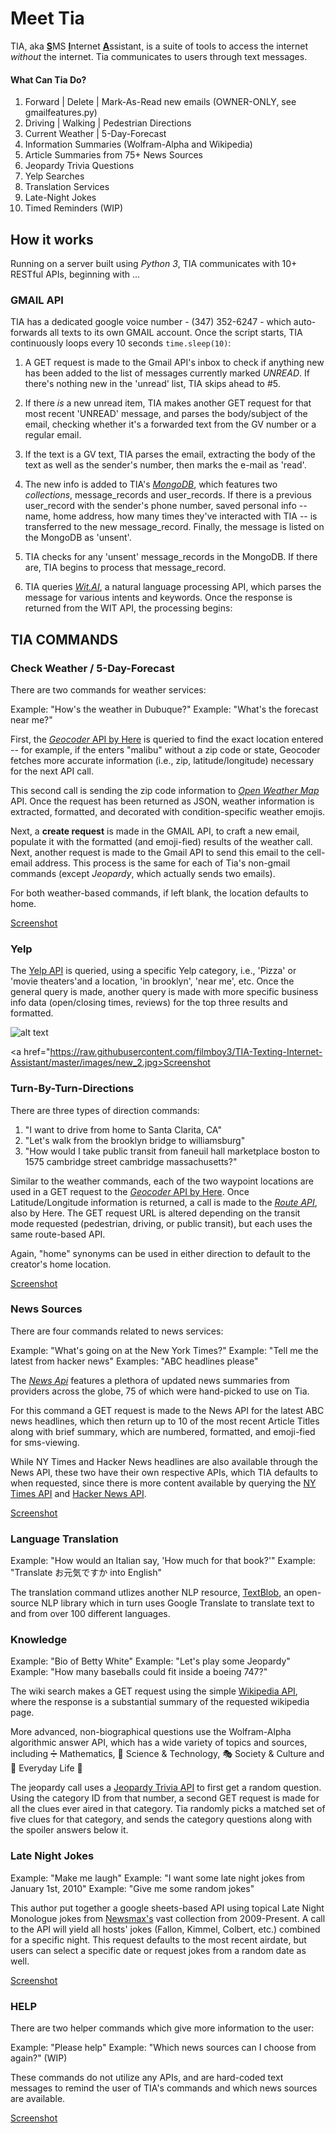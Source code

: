 # Meet Tia 

TIA, aka <b><u>S</u></b>MS <b><u>I</u></b>nternet <b><u>A</u></b>ssistant, is a suite of tools to access the internet <i>without</i> the internet. Tia communicates to users through text messages. 

#### What Can Tia Do?

1. Forward | Delete | Mark-As-Read new emails (OWNER-ONLY, see gmailfeatures.py)
2. Driving | Walking | Pedestrian Directions 
3. Current Weather | 5-Day-Forecast
4. Information Summaries (Wolfram-Alpha and Wikipedia)
5. Article Summaries from 75+ News Sources
6. Jeopardy Trivia Questions
7. Yelp Searches
8. Translation Services
9. Late-Night Jokes
10. Timed Reminders (WIP) 

## How it works

Running on a server built using <i>Python 3</i>, TIA communicates with 10+ RESTful APIs, beginning with ...
 
### GMAIL API 

TIA has a dedicated google voice number - (347) 352-6247 - which auto-forwards all texts to its own GMAIL account. Once the script starts, TIA continuously loops every 10 seconds `time.sleep(10)`:

1. A GET request is made to the Gmail API's inbox to check if anything new has been added to the list of messages currently marked <i>UNREAD</i>.  If there's nothing new in the 'unread' list, TIA skips ahead to #5. 

2. If there <i>is</i> a new unread item, TIA makes another GET request for that most recent 'UNREAD' message, and parses the body/subject of the email, checking whether it's a forwarded text from the GV number or a regular email.

3. If the text is a GV text, TIA parses the email, extracting the body of the text as well as the sender's number, then marks the e-mail as 'read'. 

4. The new info is added to TIA's <i><a href="https://mlab.com">MongoDB</i></a>, which features two <i>collections</i>, message_records and user_records. If there is a previous user_record with the sender's phone number, saved personal info -- name, home address, how many times they've interacted with TIA -- is transferred to the new message_record. Finally, the message is listed on the MongoDB as 'unsent'. 

5. TIA checks for any 'unsent' message_records in the MongoDB. If there are, TIA begins to process that message_record. 

6. TIA queries <i><a href="https://mlab.com">Wit.AI</i></a>, a natural language processing API, which parses the message for various intents and keywords. Once the response is returned from the WIT API, the processing begins:

## TIA COMMANDS

### Check Weather / 5-Day-Forecast

There are two commands for weather services:

Example: "How's the weather in Dubuque?"
Example: "What's the forecast near me?"

First, the <a href="https://developer.here.com/documentation/geocoder/topics/quick-start-geocode.html"><i>Geocoder</i> API by Here</a> is queried to find the exact location entered -- for example, if the enters "malibu" without a zip code or state, Geocoder fetches more accurate information (i.e., zip, latitude/longitude) necessary for the next API call. 

This second call is sending the zip code information to <i><a href="https://openweathermap.org/API">Open Weather Map</a></i> API.  Once the request has been returned as JSON, weather information is extracted, formatted, and decorated with condition-specific weather emojis. 

Next, a <b>create request</b> is made in the GMAIL API, to craft a new email, populate it with the formatted (and emoji-fied) results of the weather call. Next, another request is made to the Gmail API to send this email to the cell-email address. This process is the same for each of Tia's non-gmail commands (except <i>Jeopardy</i>, which actually sends two emails).  

For both weather-based commands, if left blank, the location defaults to home.

<a href="https://ibb.co/dFdw4y">Screenshot</a>

### Yelp

The <a href="https://www.yelp.com/developers">Yelp API</a> is queried, using a specific Yelp category, i.e., 'Pizza' or 'movie theaters'and a location, 'in brooklyn', 'near me', etc.  Once the general query is made, another query is made with more specific business info data (open/closing times, reviews) for the top three results and formatted.  

![alt text](https://raw.githubusercontent.com/filmboy3/TIA-Texting-Internet-Assistant/master/images/new_2.jpg)

<a href="https://raw.githubusercontent.com/filmboy3/TIA-Texting-Internet-Assistant/master/images/new_2.jpg>Screenshot</a>

### Turn-By-Turn-Directions

There are three types of direction commands:

1. "I want to drive from home to Santa Clarita, CA"
2. "Let's walk from the brooklyn bridge to williamsburg"
3. "How would I take public transit from faneuil hall marketplace boston to 1575 cambridge street cambridge massachusetts?"

Similar to the weather commands, each of the two waypoint locations are used in a GET request to the <a href="https://developer.here.com/documentation/geocoder/topics/quick-start-geocode.html"><i>Geocoder</i> API by Here</a>. Once Latitude/Longitude information is returned, a call is made to the <a href="https://developer.here.com/documentation/routing/topics/what-is.html"><i>Route API</i></a>, also by Here. The GET request URL is altered depending on the transit mode requested (pedestrian, driving, or public transit), but each uses the same route-based API. 

Again, "home" synonyms can be used in either direction to default to the creator's home location.

<a href="https://ibb.co/mLyJHJ">Screenshot</a>

### News Sources

There are four commands related to news services:

Example: "What's going on at the New York Times?"
Example: "Tell me the latest from hacker news"
Examples: "ABC headlines please"

The <a href="https://newsapi.org/"><i>News Api</i></a> features a plethora of updated news summaries from providers across the globe, 75 of which were hand-picked to use on Tia. 

For this command a GET request is made to the News API for the latest ABC news headlines, which then return up to 10 of the most recent Article Titles along with brief summary, which are numbered, formatted, and emoji-fied for sms-viewing.  

While NY Times and Hacker News headlines are also available through the News API, these two have their own respective APIs, which TIA defaults to when requested, since there is more content available by querying the <a href= "https://developer.nytimes.com/">NY Times API</a> and <a href="https://github.com/HackerNews/API">Hacker News API</a>.  

<a href="https://ibb.co/fEJUPy">Screenshot</a>

### Language Translation

Example: "How would an Italian say, 'How much for that book?'"
Example: "Translate お元気ですか into English"

The translation command utlizes another NLP resource, <a href="https://textblob.readthedocs.io/en/dev/">TextBlob</a>, an open-source NLP library which in turn uses Google Translate to translate text to and from over 100 different languages. 

### Knowledge

Example: "Bio of Betty White"
Example: "Let's play some Jeopardy"
Example: "How many baseballs could fit inside a boeing 747?"

The wiki search makes a GET request using the simple <a href="https://www.mediawiki.org/wiki/API:Main_page">Wikipedia API</a>, where the response is a substantial summary of the requested wikipedia page.  

More advanced, non-biographical questions use the Wolfram-Alpha algorithmic answer API, which has a wide variety of topics and sources,  including ➗ Mathematics, 🔬 Science & Technology, 🎭 Society & Culture and 🍴 Everyday Life 🏀

The jeopardy call uses a <a href="http://jservice.io/">Jeopardy Trivia API</a> to first get a random question. Using the category ID from that number, a second GET request is made for all the clues ever aired in that category. Tia randomly picks a matched set of five clues for that category, and sends the category questions along with the spoiler answers below it. 

### Late Night Jokes

Example: "Make me laugh"
Example: "I want some late night jokes from January 1st, 2010"
Example: "Give me some random jokes"

This author put together a google sheets-based API using topical Late Night Monologue jokes from <a href="https://www.newsmax.com/jokes/">Newsmax's</a> vast collection from 2009-Present. A call to the API will yield all hosts' jokes (Fallon, Kimmel, Colbert, etc.) combined for a specific night. This request defaults to the most recent airdate, but users can select a specific date or request jokes from a random date as well. 

<a href="https://ibb.co/mG7pPy">Screenshot</a>

### HELP

There are two helper commands which give more information to the user:

Example: "Please help"
Example: "Which news sources can I choose from again?" (WIP)

These commands do not utilize any APIs, and are hard-coded text messages to remind the user of TIA's commands and which news sources are available. 

<a href="https://ibb.co/evXdHJ">Screenshot</a>

